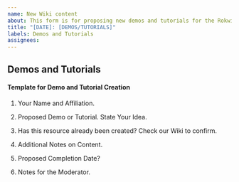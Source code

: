 ```yaml
---
name: New Wiki content
about: This form is for proposing new demos and tutorials for the Rokwire Community.
title: "[DATE]: [DEMOS/TUTORIALS]"
labels: Demos and Tutorials
assignees: 
---
```


## Demos and Tutorials
#### Template for Demo and Tutorial Creation


1. Your Name and Affiliation.


2. Proposed Demo or Tutorial. State Your Idea.


3. Has this resource already been created? Check our Wiki to confirm.


4. Additional Notes on Content. 


5. Proposed Completion Date?


6. Notes for the Moderator.
